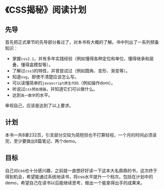 # 《CSS揭秘》阅读计划

## 先导

首先把正式章节的先导部分看过了，对本书有大概的了解。书中列出了一系列预备知识：

- 掌握`css2.1`，并有多年实践经验（例如懂得各种定位和单位，懂得继承和层叠，懂得盒模型等）。
- 了解过`css3`的特性，并曾尝试过（例如圆角、变形、渐变等）。
- 知道`svg`，即使不清楚应该怎么写。
- 可以读懂简单的`javascript原生代码`（例如操作dom）。
- 听说过`css预处理器`，并知道它们可以做什么。
- 达到`高一数学`的水平。

审视自己，应该是达到了以上要求。

## 计划

本书一共8章232页，引言部分交较为简短但也不打算轻视，一个月的时间必须读完，至少要做出8篇笔记、两个demo。

## 目标

自己对css也十分感兴趣，之前就一直想好好读一下这本大名鼎鼎的书，这次终于得到机会，希望能通过系统地读书，将css水平提升一个档次。包括在计划中的demo，希望自己在读书以后能继续思考，做出一个能拿得出手的成果来。


